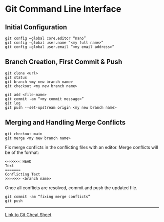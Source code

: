 # Git Command Line Interface

## Initial Configuration
```
git config –global core.editor “nano”
git config –global user.name “<my full name>”
git config –global user.email “<my email address>”
```

## Branch Creation, First Commit & Push
```
git clone <url>
git status
git branch <my new branch name>
git checkout <my new branch name>

git add <file-name>
git commit -am “<my commit message>”
git log
git push --set-upstream origin <my new branch name>
```

## Merging and Handling Merge Conflicts
```
git checkout main
git merge <my new branch name>
```

Fix merge conflicts in the conflicting files with an editor.
Merge conflicts will be of the format:
```
<<<<<<< HEAD
Text
=======
Conflicting Text
>>>>>>> <branch name>
```

Once all conflicts are resolved, commit and push the updated file.
```
git commit -am “fixing merge conflicts”
git push
```

---

[Link to Git Cheat Sheet](https://education.github.com/git-cheat-sheet-education.pdf)
